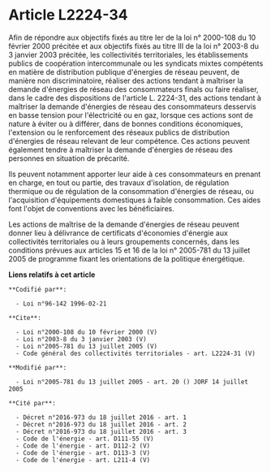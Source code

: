 # Article L2224-34

Afin de répondre aux objectifs fixés au titre Ier de la loi n° 2000-108 du 10 février 2000 précitée et aux objectifs fixés au
titre III de la loi n° 2003-8 du 3 janvier 2003 précitée, les collectivités territoriales, les établissements publics de
coopération intercommunale ou les syndicats mixtes compétents en matière de distribution publique d'énergies de réseau
peuvent, de manière non discriminatoire, réaliser des actions tendant à maîtriser la demande d'énergies de réseau des
consommateurs finals ou faire réaliser, dans le cadre des dispositions de l'article L. 2224-31, des actions tendant à
maîtriser la demande d'énergies de réseau des consommateurs desservis en basse tension pour l'électricité ou en gaz, lorsque
ces actions sont de nature à éviter ou à différer, dans de bonnes conditions économiques, l'extension ou le renforcement des
réseaux publics de distribution d'énergies de réseau relevant de leur compétence. Ces actions peuvent également tendre à
maîtriser la demande d'énergies de réseau des personnes en situation de précarité. 

Ils peuvent notamment apporter leur aide à ces consommateurs en prenant en charge, en tout ou partie, des travaux
d'isolation, de régulation thermique ou de régulation de la consommation d'énergies de réseau, ou l'acquisition d'équipements
domestiques à faible consommation. Ces aides font l'objet de conventions avec les bénéficiaires. 

Les actions de maîtrise de la demande d'énergies de réseau peuvent donner lieu à délivrance de certificats d'économies
d'énergie aux collectivités territoriales ou à leurs groupements concernés, dans les conditions prévues aux articles 15 et 16
de la loi n° 2005-781 du 13 juillet 2005 de programme fixant les orientations de la politique énergétique.

**Liens relatifs à cet article**

	**Codifié par**:

	  - Loi n°96-142 1996-02-21

	**Cite**:

	  - Loi n°2000-108 du 10 février 2000 (V)
	  - Loi n°2003-8 du 3 janvier 2003 (V)
	  - Loi n°2005-781 du 13 juillet 2005 (V)
	  - Code général des collectivités territoriales - art. L2224-31 (V)

	**Modifié par**:

	  - Loi n°2005-781 du 13 juillet 2005 - art. 20 () JORF 14 juillet 2005

	**Cité par**:

	  - Décret n°2016-973 du 18 juillet 2016 - art. 1
	  - Décret n°2016-973 du 18 juillet 2016 - art. 2
	  - Décret n°2016-973 du 18 juillet 2016 - art. 3
	  - Code de l'énergie - art. D111-55 (V)
	  - Code de l'énergie - art. D112-2 (V)
	  - Code de l'énergie - art. D113-3 (V)
	  - Code de l'énergie - art. L211-4 (V)
